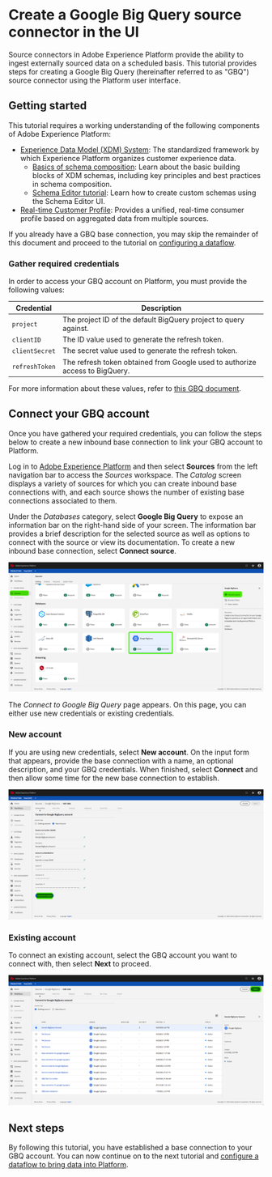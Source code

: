 # Create a Google Big Query source connector in the UI

Source connectors in Adobe Experience Platform provide the ability to ingest externally sourced data on a scheduled basis. This tutorial provides steps for creating a Google Big Query (hereinafter referred to as "GBQ") source connector using the Platform user interface.

## Getting started

This tutorial requires a working understanding of the following components of Adobe Experience Platform:

-   [Experience Data Model (XDM) System](./../../../../technical_overview/schema_registry/xdm_system/xdm_system_in_experience_platform.md): The standardized framework by which Experience Platform organizes customer experience data.
    -   [Basics of schema composition](./../../../../technical_overview/schema_registry/schema_composition/schema_composition.md): Learn about the basic building blocks of XDM schemas, including key principles and best practices in schema composition.
    -   [Schema Editor tutorial](./../../../../tutorials/schema_editor_tutorial/schema_editor_tutorial.md): Learn how to create custom schemas using the Schema Editor UI.
-   [Real-time Customer Profile](./../../../../technical_overview/unified_profile_architectural_overview/unified_profile_architectural_overview.md): Provides a unified, real-time consumer profile based on aggregated data from multiple sources.

If you already have a GBQ base connection, you may skip the remainder of this document and proceed to the tutorial on [configuring a dataflow](./configure-dataflow.md).

### Gather required credentials

In order to access your GBQ account on Platform, you must provide the following values:

| Credential | Description |
| ---------- | ----------- |
| `project` | The project ID of the default BigQuery project to query against. |
| `clientID` | The ID value used to generate the refresh token. |
| `clientSecret` | The secret value used to generate the refresh token. |
| `refreshToken` | The refresh token obtained from Google used to authorize access to BigQuery. |

For more information about these values, refer to [this GBQ document](https://cloud.google.com/storage/docs/json_api/v1/how-tos/authorizing).

## Connect your GBQ account

Once you have gathered your required credentials, you can follow the steps below to create a new inbound base connection to link your GBQ account to Platform.

Log in to <a href="https://platform.adobe.com" target="_blank">Adobe Experience Platform</a> and then select **Sources** from the left navigation bar to access the *Sources* workspace. The *Catalog* screen displays a variety of sources for which you can create inbound base connections with, and each source shows the number of existing base connections associated to them.

Under the *Databases* category, select **Google Big Query** to expose an information bar on the right-hand side of your screen. The information bar provides a brief description for the selected source as well as options to connect with the source or view its documentation. To create a new inbound base connection, select **Connect source**. 

![](./../../images/google-big-query/browse-catalog.png)

The *Connect to Google Big Query* page appears. On this page, you can either use new credentials or existing credentials.

### New account

If you are using new credentials, select **New account**. On the input form that appears, provide the base connection with a name, an optional description, and your GBQ credentials. When finished, select **Connect** and then allow some time for the new base connection to establish.

![](./../../images/google-big-query/new-credentials.png)

### Existing account

To connect an existing account, select the GBQ account you want to connect with, then select **Next** to proceed.

![](./../../images/google-big-query/existing-credentials.png)

## Next steps

By following this tutorial, you have established a base connection to your GBQ account. You can now continue on to the next tutorial and [configure a dataflow to bring data into Platform](./configure-dataflow.md).